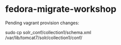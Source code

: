 # fedora-migrate-workshop

Pending vagrant provision changes:

sudo cp solr_conf/collection1/schema.xml /var/lib/tomcat7/solr/collection1/conf/
